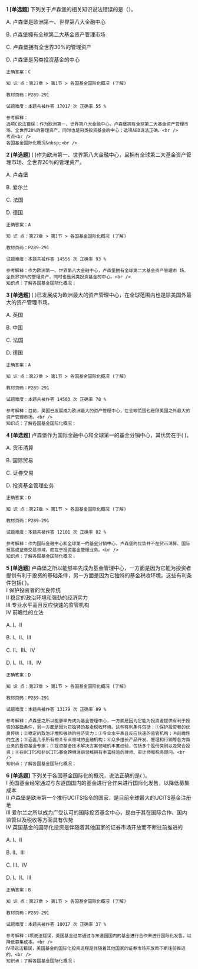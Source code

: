 **1 [单选题]** 
下列关于卢森堡的相关知识说法错误的是（）。

A. 卢森堡是欧洲第一、世界第八大金融中心

B. 卢森堡拥有全球第二大基金资产管理市场&nbsp;

C. 卢森堡拥有全世界30%的管理资产&nbsp;

D. 卢森堡是另类投资基金的中心

```
正确答案：C

知 识 点：第27章 > 第1节 > 各国基金国际化概况 (了解)

教材页码：P289-291

试题难度：本题共被作答 17017 次 正确率 55 %

参考解释：
选项C说法错误：作为欧洲第一、世界第八大金融中心，卢森堡拥有全球第二大基金资产管理市场、全世界20%的管理资产，同时也是另类投资基金的中心；选项ABD说法正确。<br />
考点<br />
各国基金国际化概况&nbsp;<br />

```


**2 [单选题]** ( )作为欧洲第一、世界第八大金融中心，且拥有全球第二大基金资产管理市场、全世界20％的管理资产。

A. 卢森堡

B. 爱尔兰

C. 法国

D. 德国 

```
正确答案：A

知 识 点：第27章 > 第1节 > 各国基金国际化概况 (了解)

教材页码：P289-291

试题难度：本题共被作答 14556 次 正确率 93 %

参考解释：作为欧洲第一、世界第八大金融中心，卢森堡拥有全球第二大基金资产管理市 场、全世界20%的管理资产，同时也是另类投资基金的中心。<br />
知识点：了解各国基金国际化概况；
```


**3 [单选题]** ( )已发展成为欧洲最大的资产管理中心，在全球范围内也是除美国外最大的资产管理市场。

A. 英国

B. 中国

C. 法国

D. 德国 

```
正确答案：A

知 识 点：第27章 > 第1节 > 各国基金国际化概况 (了解)

教材页码：P289-291

试题难度：本题共被作答 14503 次 正确率 78 %

参考解释：目前，英国已发展成为欧洲最大的资产管理中心，在全球范围也是除美国之外最大的资产管理市场。<br />
知识点：了解各国基金国际化概况；
```


**4 [单选题]** 卢森堡作为国际金融中心和全球第一的基金分销中心，其优势在于( )。

A. 货币清算

B. 国际贸易

C. 证券交易

D. 投资基金管理业务 

```
正确答案：D

知 识 点：第27章 > 第1节 > 各国基金国际化概况 (了解)

教材页码：P289-291

试题难度：本题共被作答 12101 次 正确率 82 %

参考解释：作为国际金融中心和全球第一的基金分销中心，卢森堡的优势并不在货币清算、国际贸易或证券交易领域，而在于投资基金管理业务。<br />
知识点：了解各国基金国际化概况；
```


**5 [单选题]** 卢森堡之所以能够率先成为基金管理中心，一方面是因为它能为投资者提供有利于投资的基础条件，另一方面是因为它独特的基金税收环境。这些有利条件包括( )。 <br />
Ⅰ 保护投资者的优良传统 <br />
Ⅱ 稳定的政治环境和强劲的经济实力 <br />
Ⅲ 专业水平高且反应快速的监管机构 <br />
Ⅳ 前瞻性的立法

A. Ⅰ、Ⅱ

B. Ⅰ、Ⅱ、Ⅲ

C. Ⅱ、Ⅲ、Ⅳ

D. Ⅰ、Ⅱ、Ⅲ、Ⅳ 

```
正确答案：D

知 识 点：第27章 > 第1节 > 各国基金国际化概况 (了解)

教材页码：P289-291

试题难度：本题共被作答 13179 次 正确率 89 %

参考解释：卢森堡之所以能够率先成为基金管理中心，一方面是因为它能为投资者提供有利于投资的基础条件，另一方面是因为它独特的基金税收环境。这些有利条件包括：①保护投资者的优良传统；②稳定的政治环境和强劲的经济实力；③专业水平高且反应快速的监管机构；④前瞻性的立法；⑤涵盖几乎所有相关专业领域的金融机构；⑥众多擅长产品开发、管理和行销等各方面业务的投资基金专家；⑦投资基金技术解决方案领域的丰富经验，包括多个股份类别以及聚合投资；⑧在UCITS和非UCITS基金跨境注册领域拥有丰富经验的律师、审计师和税务顾问。<br />
知识点：了解各国基金国际化概况；
```


**6 [单选题]** 下列关于各国基金国际化的概况，说法正确的是( )。 <br />
Ⅰ 英国基金经常通过与东道国国内的基金进行合作来进行国际化发售，以降低募集成本 <br />
Ⅱ 卢森堡是欧洲第一个推行UCITS指令的国家，是目前全球最大的UCITS基金注册地 <br />
Ⅲ 爱尔兰之所以成为广受认可的国际投资基金中心，是由于其在国际合作、国内监管以及税收等方面具有优势 <br />
Ⅳ 英国基金的国际化投资是伴随着其他国家的证券市场开放而不断往前推进的

A. Ⅰ、Ⅱ

B. Ⅱ、Ⅲ

C. Ⅲ、Ⅳ

D. Ⅰ、Ⅱ、Ⅲ 

```
正确答案：B

知 识 点：第27章 > 第1节 > 各国基金国际化概况 (了解)

教材页码：P289-291

试题难度：本题共被作答 18017 次 正确率 37 %

参考解释：Ⅰ项说法错误，美国基金经常通过与东道国国内的基金进行合作来进行国际化发售，以降低募集成本。<br />
Ⅳ项说法错误，美国基金的国际化投资进程是伴随着其他国家的证券市场开放而不断往前推进的。<br />
知识点：了解各国基金国际化概况；
```

